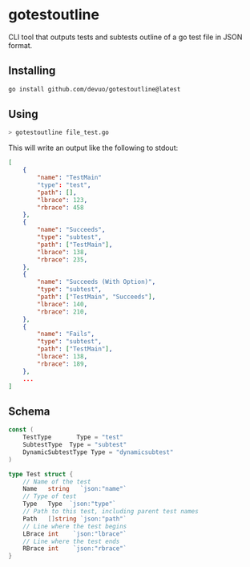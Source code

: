# gotestoutline

CLI tool that outputs tests and subtests outline of a go test file in JSON format.

## Installing

```sh
go install github.com/devuo/gotestoutline@latest
```

## Using

```sh
> gotestoutline file_test.go
```

This will write an output like the following to stdout:

```json
[
    {
        "name": "TestMain"
        "type": "test",
        "path": [],
        "lbrace": 123,
        "rbrace": 458
    },
    {
        "name": "Succeeds",
        "type": "subtest",
        "path": ["TestMain"],
        "lbrace": 138,
        "rbrace": 235,
    },
    {
        "name": "Succeeds (With Option)",
        "type": "subtest",
        "path": ["TestMain", "Succeeds"],
        "lbrace": 140,
        "rbrace": 210,
    },
    {
        "name": "Fails",
        "type": "subtest",
        "path": ["TestMain"],
        "lbrace": 138,
        "rbrace": 189,
    },
    ...
]
```

## Schema

```go
const (
	TestType       Type = "test"
	SubtestType  Type = "subtest"
	DynamicSubtestType Type = "dynamicsubtest"
)

type Test struct {
    // Name of the test
    Name   string   `json:"name"`
    // Type of test
    Type   Type  `json:"type"`
    // Path to this test, including parent test names
    Path   []string `json:"path"`
    // Line where the test begins
    LBrace int    `json:"lbrace"`
    // Line where the test ends
    RBrace int    `json:"rbrace"`
}
```

